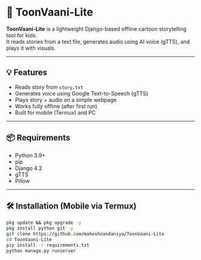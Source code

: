 # 🐘 ToonVaani-Lite

**ToonVaani-Lite** is a lightweight Django-based offline cartoon storytelling tool for kids.  
It reads stories from a text file, generates audio using AI voice (gTTS), and plays it with visuals.

---

## 💡 Features
- Reads story from `story.txt`
- Generates voice using Google Text-to-Speech (gTTS)
- Plays story + audio on a simple webpage
- Works fully offline (after first run)
- Built for mobile (Termux) and PC

---

## 📦 Requirements

- Python 3.9+
- pip
- Django 4.2
- gTTS
- Pillow

---

## 🛠️ Installation (Mobile via Termux)

```bash
pkg update && pkg upgrade -y
pkg install python git -y
git clone https://github.com/maheshnandaniya/ToonVaani-Lite
cd ToonVaani-Lite
pip install -r requirements.txt
python manage.py runserver
